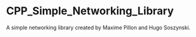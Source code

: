 # CPP_Simple_Networking_Library

A simple networking library created by Maxime Pillon and Hugo Soszynski.